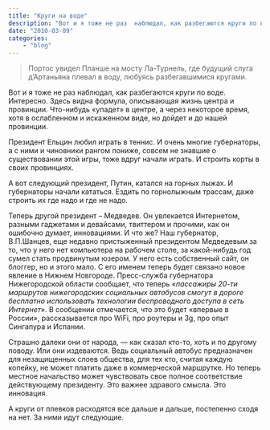 ```yaml
---
title: "Круги на воде"
description: "Вот и я тоже не раз  наблюдал, как разбегаются круги по воде. Интересно. Здесь видна формула, описывающая жизнь центра и провинции. Что-нибудь «упадет» в центре, а через некоторое время, хотя  в ослабленном и искаженном виде, но дойдет и до нашей провинции."
date: "2010-03-09"
categories: 
    - "blog"
---
```


> Портос  увидел  Планше на мосту Ла-Турнель, где будущий слуга д’Артаньяна плевал в воду, любуясь разбегавшимися кругами.

Вот и я тоже не раз  наблюдал, как разбегаются круги по воде. Интересно. Здесь видна формула, описывающая жизнь центра и провинции. Что-нибудь «упадет» в центре, а через некоторое время, хотя  в ослабленном и искаженном виде, но дойдет и до нашей провинции.

Президент Ельцин любил играть в теннис. И очень многие губернаторы, а с ними и чиновники рангом пониже, совсем не знавшие о существовании этой игры, тоже вдруг начали играть. И строить корты в своих провинциях.

А вот следующий президент, Путин, катался на горных лыжах. И губернаторы начали кататься. Ездить по горнолыжным трассам, даже строить их где надо и где не надо.

Теперь другой президент – Медведев. Он увлекается Интернетом, разными гаджетами и девайсами, твиттером и прочими, как он ошибочно думает, инновациями. И что же? Наш губернатор, В.П.Шанцев, еще недавно пристыженный президентом Медведевым за то,  что у него нет компьютера на рабочем столе, за какой-нибудь год сумел стать продвинутым юзером. У него есть собственный сайт, он блоггер, но и этого мало. С его именем теперь будет связано новое явление  в Нижнем Новгороде. Пресс-служба губернатора Нижегородской области сообщает, что теперь «*пассажиры 20-ти маршрутов нижегородских социальных автобусов смогут в дороге бесплатно использовать технологии беспроводного доступа в сеть Интернет*». В сообщении отмечается, что это будет «впервые в России», рассказывается  про WiFi, про роутеры и 3g, про опыт Сингапура и Испании.

Страшно далеки они от народа, —&nbsp;как сказал кто-то, хоть и по другому поводу.  Или они издеваются. Ведь социальный автобус предназначен для незащищенных слоев общества, для тех кто, считая каждую копейку, не может платить даже в коммерческой маршрутке. Но теперь местное начальство может чувствовать свое полное соответствие действующему президенту. Это важнее здравого смысла. Это инновация.

А круги от плевков расходятся все дальше и дальше, постепенно сходя на нет. За ними идут следующие.
